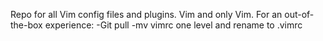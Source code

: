 Repo for all Vim config files and plugins. Vim and only Vim.
For an out-of-the-box experience:
-Git pull <repo>
-mv vimrc one level and rename to .vimrc
